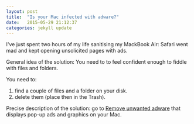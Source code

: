 ```yaml
---
layout: post
title:  "Is your Mac infected with adware?"
date:   2015-05-29 21:12:37
categories: jekyll update
---
```

I've just spent two hours of my life sanitising my MackBook Air: Safari went mad and kept opening 
unsolicited pages with ads.

General idea of the solution: You need to to feel confident enough to fiddle with files and folders.

You need to:
<ol>
 <li> find a couple of files and a folder on your disk. </li>
 <li> delete them (place then in the Trash). </li>
</ol>

Precise description of the solution: go to [Remove unwanted adware](http://support.apple.com/en-us/HT203987) 
that displays pop-up ads and graphics on your Mac.


 
<!-- You’ll find this post in your `_posts` directory. Go ahead and edit it and re-build the site to see your changes. You can rebuild the site in many different ways, but the most common way is to run `jekyll serve --watch`, which launches a web server and auto-regenerates your site when a file is updated.

To add new posts, simply add a file in the `_posts` directory that follows the convention `YYYY-MM-DD-name-of-post.ext` and includes the necessary front matter. Take a look at the source for this post to get an idea about how it works.

Jekyll also offers powerful support for code snippets:

{% highlight ruby %}
def print_hi(name)
  puts "Hi, #{name}"
end
print_hi('Tom')
#=> prints 'Hi, Tom' to STDOUT.
{% endhighlight %}

Check out the [Jekyll docs][jekyll] for more info on how to get the most out of Jekyll. File all bugs/feature requests at [Jekyll’s GitHub repo][jekyll-gh]. If you have questions, you can ask them on [Jekyll’s dedicated Help repository][jekyll-help].

 -->
[jekyll]:      http://jekyllrb.com
[jekyll-gh]:   https://github.com/jekyll/jekyll
[jekyll-help]: https://github.com/jekyll/jekyll-help
